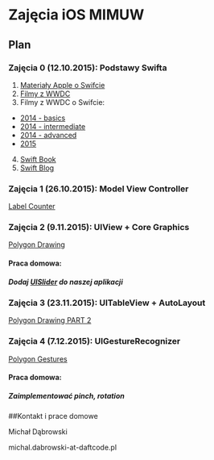 # Zajęcia iOS MIMUW


## Plan

### Zajęcia 0 (12.10.2015): Podstawy Swifta

1. [Materiały Apple o Swifcie](https://developer.apple.com/swift/)
2. [Filmy z WWDC](https://developer.apple.com/videos/)
3. Filmy z WWDC o Swifcie:
  * [2014 - basics](https://developer.apple.com/videos/play/wwdc2014-402/)
  * [2014 - intermediate](https://developer.apple.com/videos/play/wwdc2014-403/)
  * [2014 - advanced](https://developer.apple.com/videos/play/wwdc2014-404/)
  * [2015](https://developer.apple.com/videos/play/wwdc2015-106/)
4. [Swift Book](https://itunes.apple.com/pl/book/swift-programming-language/id881256329?mt=11)
5. [Swift Blog](https://developer.apple.com/swift/blog/)

### Zajęcia 1 (26.10.2015): Model View Controller

[Label Counter](../../tree/master/Wyklad%201/LabelCounter/)

### Zajęcia 2 (9.11.2015): UIView + Core Graphics

[Polygon Drawing](../../tree/master/Wyklad%202/PolygonDrawing/)

#### Praca domowa:

##### Dodaj [UISlider](https://developer.apple.com/library/prerelease/ios/documentation/UIKit/Reference/UISlider_Class/index.html) do naszej aplikacji

### Zajęcia 3 (23.11.2015): UITableView + AutoLayout

[Polygon Drawing PART 2](../../tree/master/Wykład%203/TablesAndPolygons)

### Zajęcia 4 (7.12.2015): UIGestureRecognizer
[Polygon Gestures](../../tree/master/Wykład%204/PolygonsGestures)
#### Praca domowa:
##### Zaimplementować pinch, rotation

##Kontakt i prace domowe

Michał Dąbrowski

michal.dabrowski-at-daftcode.pl
